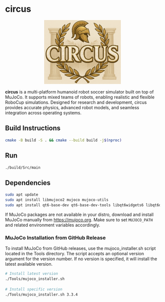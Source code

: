 # circus

<div align="center">
  <img src="Assets/logo.png" alt="circus Logo" width="250"/>
</div>

**circus** is a multi-platform humanoid robot soccer simulator built on top of MuJoCo. It supports mixed teams of robots, enabling realistic and flexible RoboCup simulations. Designed for research and development, circus provides accurate physics, advanced robot models, and seamless integration across operating systems.

## Build Instructions

```bash
cmake -B build -S . && cmake --build build -j$(nproc)
```

## Run

```bash
./build/Src/main
```

## Dependencies 

```bash
sudo apt update
sudo apt install libmujoco2 mujoco mujoco-utils
sudo apt install qt6-base-dev qt6-base-dev-tools libqt6widgets6 libqt6openglwidgets6
```
If MuJoCo packages are not available in your distro, download and install MuJoCo manually from https://mujoco.org. Make sure to set `MUJOCO_PATH` and related environment variables accordingly.

### MuJoCo Installation from GitHub Release
To install MuJoCo from GitHub releases, use the mujoco_installer.sh script located in the Tools directory. The script accepts an optional version argument for the version number. If no version is specified, it will install the latest available version.

```bash
# Install latest version
./Tools/mujoco_installer.sh

# Install specific version
./Tools/mujoco_installer.sh 3.3.4
```

